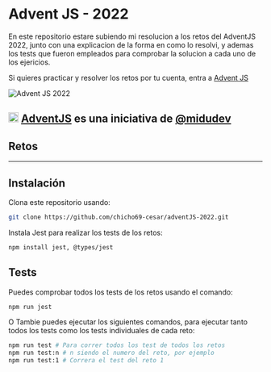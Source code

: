# Advent JS - 2022

En este repositorio estare subiendo mi resolucion a los retos del AdventJS 2022, junto con una explicacion de la forma en como lo resolvi, y ademas los tests que fueron empleados para comprobar la solucion a cada uno de los ejericios.

Si quieres practicar y resolver los retos por tu cuenta, entra a [Advent JS](https://adventjs.dev/)

![Advent JS 2022](https://i.imgur.com/HUihoze.jpg)

## <img src="https://adventjs.dev/android-icon-192x192.png" width="20" height="20" /> <strong> [AdventJS](https://adventjs.dev/es) es una iniciativa de [@midudev](https://midu.dev/)</strong>

## Retos
---

[^1]: **Dificultad**: 🟢 Facil 🟠 Media 🔴 Dificil 🟣 Muy Dificil

## Instalación

Clona este repositorio usando: 

```bash
git clone https://github.com/chicho69-cesar/adventJS-2022.git
```

Instala Jest para realizar los tests de los retos: 

```bash
npm install jest, @types/jest
```

## Tests

Puedes comprobar todos los tests de los retos usando el comando: 

```bash
npm run jest
```

O Tambie puedes ejecutar los siguientes comandos, para ejecutar tanto todos los tests como los tests individuales de cada reto:

```bash
npm run test # Para correr todos los test de todos los retos
npm run test:n # n siendo el numero del reto, por ejemplo
npm run test:1 # Correra el test del reto 1
```